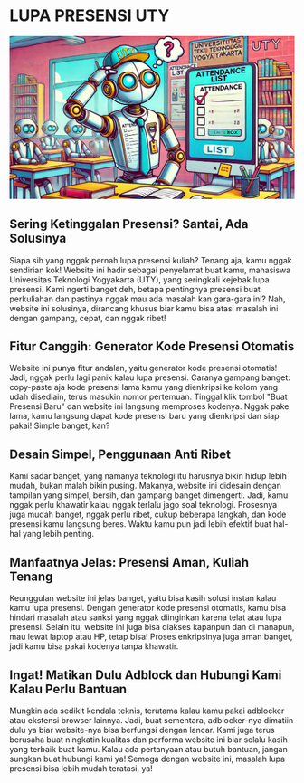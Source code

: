 # LUPA PRESENSI UTY

![LUPA PRESENSI UTY](staticfiles/img/lupa-presensi-2.webp)

## Sering Ketinggalan Presensi? Santai, Ada Solusinya

Siapa sih yang nggak pernah lupa presensi kuliah? Tenang aja, kamu nggak sendirian kok! Website ini hadir sebagai penyelamat buat kamu, mahasiswa Universitas Teknologi Yogyakarta (UTY), yang seringkali kejebak lupa presensi. Kami ngerti banget deh, betapa pentingnya presensi buat perkuliahan dan pastinya nggak mau ada masalah kan gara-gara ini? Nah, website ini solusinya, dirancang khusus biar kamu bisa atasi masalah ini dengan gampang, cepat, dan nggak ribet!

## Fitur Canggih: Generator Kode Presensi Otomatis

Website ini punya fitur andalan, yaitu generator kode presensi otomatis! Jadi, nggak perlu lagi panik kalau lupa presensi. Caranya gampang banget: copy-paste aja kode presensi lama kamu yang dienkripsi ke kolom yang udah disediain, terus masukin nomor pertemuan. Tinggal klik tombol "Buat Presensi Baru" dan website ini langsung memproses kodenya. Nggak pake lama, kamu langsung dapat kode presensi baru yang dienkripsi dan siap pakai! Simple banget, kan?

## Desain Simpel, Penggunaan Anti Ribet

Kami sadar banget, yang namanya teknologi itu harusnya bikin hidup lebih mudah, bukan malah bikin pusing. Makanya, website ini didesain dengan tampilan yang simpel, bersih, dan gampang banget dimengerti. Jadi, kamu nggak perlu khawatir kalau nggak terlalu jago soal teknologi. Prosesnya juga mudah banget, nggak perlu ribet, cukup beberapa langkah, dan kode presensi kamu langsung beres. Waktu kamu pun jadi lebih efektif buat hal-hal yang lebih penting.

## Manfaatnya Jelas: Presensi Aman, Kuliah Tenang

Keunggulan website ini jelas banget, yaitu bisa kasih solusi instan kalau kamu lupa presensi. Dengan generator kode presensi otomatis, kamu bisa hindari masalah atau sanksi yang nggak diinginkan karena telat atau lupa presensi. Selain itu, website ini juga bisa diakses kapanpun dan di manapun, mau lewat laptop atau HP, tetap bisa! Proses enkripsinya juga aman banget, jadi kamu bisa pakai kodenya tanpa khawatir.

## Ingat! Matikan Dulu Adblock dan Hubungi Kami Kalau Perlu Bantuan

Mungkin ada sedikit kendala teknis, terutama kalau kamu pakai adblocker atau ekstensi browser lainnya. Jadi, buat sementara, adblocker-nya dimatiin dulu ya biar website-nya bisa berfungsi dengan lancar. Kami juga terus berusaha buat ningkatin kualitas dan performa website ini biar selalu kasih yang terbaik buat kamu. Kalau ada pertanyaan atau butuh bantuan, jangan sungkan buat hubungi kami ya! Semoga dengan website ini, masalah lupa presensi bisa lebih mudah teratasi, ya!
